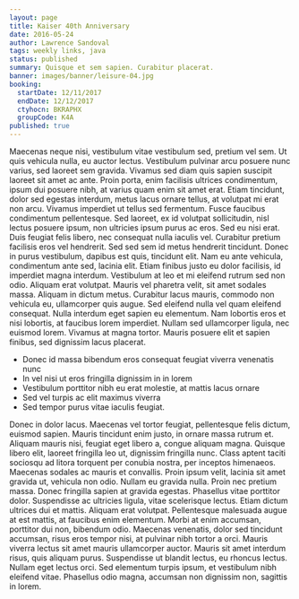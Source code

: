 ```yaml
---
layout: page
title: Kaiser 40th Anniversary
date: 2016-05-24
author: Lawrence Sandoval
tags: weekly links, java
status: published
summary: Quisque et sem sapien. Curabitur placerat.
banner: images/banner/leisure-04.jpg
booking:
  startDate: 12/11/2017
  endDate: 12/12/2017
  ctyhocn: BKRAPHX
  groupCode: K4A
published: true
---
```

Maecenas neque nisi, vestibulum vitae vestibulum sed, pretium vel sem. Ut quis vehicula nulla, eu auctor lectus. Vestibulum pulvinar arcu posuere nunc varius, sed laoreet sem gravida. Vivamus sed diam quis sapien suscipit laoreet sit amet ac ante. Proin porta, enim facilisis ultrices condimentum, ipsum dui posuere nibh, at varius quam enim sit amet erat. Etiam tincidunt, dolor sed egestas interdum, metus lacus ornare tellus, at volutpat mi erat non arcu. Vivamus imperdiet ut tellus sed fermentum. Fusce faucibus condimentum pellentesque. Sed laoreet, ex id volutpat sollicitudin, nisl lectus posuere ipsum, non ultricies ipsum purus ac eros. Sed eu nisi erat. Duis feugiat felis libero, nec consequat nulla iaculis vel. Curabitur pretium facilisis eros vel hendrerit. Sed sed sem id metus hendrerit tincidunt.
Donec in purus vestibulum, dapibus est quis, tincidunt elit. Nam eu ante vehicula, condimentum ante sed, lacinia elit. Etiam finibus justo eu dolor facilisis, id imperdiet magna interdum. Vestibulum at leo et mi eleifend rutrum sed non odio. Aliquam erat volutpat. Mauris vel pharetra velit, sit amet sodales massa. Aliquam in dictum metus. Curabitur lacus mauris, commodo non vehicula eu, ullamcorper quis augue. Sed eleifend nulla vel quam eleifend consequat. Nulla interdum eget sapien eu elementum. Nam lobortis eros et nisi lobortis, at faucibus lorem imperdiet. Nullam sed ullamcorper ligula, nec euismod lorem. Vivamus at magna tortor. Mauris posuere elit et sapien finibus, sed dignissim lacus placerat.

* Donec id massa bibendum eros consequat feugiat viverra venenatis nunc
* In vel nisi ut eros fringilla dignissim in in lorem
* Vestibulum porttitor nibh eu erat molestie, at mattis lacus ornare
* Sed vel turpis ac elit maximus viverra
* Sed tempor purus vitae iaculis feugiat.

Donec in dolor lacus. Maecenas vel tortor feugiat, pellentesque felis dictum, euismod sapien. Mauris tincidunt enim justo, in ornare massa rutrum et. Aliquam mauris nisi, feugiat eget libero a, congue aliquam magna. Quisque libero elit, laoreet fringilla leo ut, dignissim fringilla nunc. Class aptent taciti sociosqu ad litora torquent per conubia nostra, per inceptos himenaeos. Maecenas sodales ac mauris et convallis. Proin ipsum velit, lacinia sit amet gravida ut, vehicula non odio. Nullam eu gravida nulla. Proin nec pretium massa. Donec fringilla sapien at gravida egestas. Phasellus vitae porttitor dolor.
Suspendisse ac ultricies ligula, vitae scelerisque lectus. Etiam dictum ultrices dui et mattis. Aliquam erat volutpat. Pellentesque malesuada augue at est mattis, at faucibus enim elementum. Morbi at enim accumsan, porttitor dui non, bibendum odio. Maecenas venenatis, dolor sed tincidunt accumsan, risus eros tempor nisi, at pulvinar nibh tortor a orci. Mauris viverra lectus sit amet mauris ullamcorper auctor. Mauris sit amet interdum risus, quis aliquam purus. Suspendisse ut blandit lectus, eu rhoncus lectus. Nullam eget lectus orci. Sed elementum turpis ipsum, et vestibulum nibh eleifend vitae. Phasellus odio magna, accumsan non dignissim non, sagittis in lorem.
